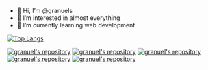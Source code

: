 - 👋 Hi, I’m @granuels
- 👀 I’m interested in almost everything
- 🌱 I’m currently learning web development

[![Top Langs](https://github-readme-stats.vercel.app/api/top-langs/?username=granuels&layout=donut-vertical&theme=chartreuse-dark)](https://github.com/granuels/github-readme-stats)


[![granuel's repository](https://github-readme-stats.vercel.app/api/pin/?username=granuels&repo=DrumKit&show_owner=true)](https://github.com/granuels/DrumKit)
[![granuel's repository](https://github-readme-stats.vercel.app/api/pin/?username=granuels&repo=WeatherApp&show_owner=true)](https://github.com/granuels/WeatherApp)
[![granuel's repository](https://github-readme-stats.vercel.app/api/pin/?username=granuels&repo=DarkArt&show_owner=true)](https://github.com/granuels/DarKArt)
[![granuel's repository](https://github-readme-stats.vercel.app/api/pin/?username=granuels&repo=newb&show_owner=true)](https://github.com/granuels/newb)
[![granuel's repository](https://github-readme-stats.vercel.app/api/pin/?username=granuels&repo=SATAN&show_owner=true)](https://github.com/granuels/SATAN)

<!---
granuels/granuels is a ✨ special ✨ repository because its `README.md` (this file) appears on your GitHub profile.
You can click the Preview link to take a look at your changes.
--->
